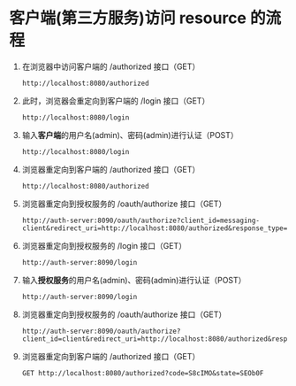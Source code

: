 # 客户端(第三方服务)访问 resource 的流程

1. 在浏览器中访问客户端的 /authorized 接口（GET）
   ```
   http://localhost:8080/authorized
   ```

2. 此时，浏览器会重定向到客户端的 /login 接口（GET）
   ```
   http://localhost:8080/login
   ```

3. 输入**客户端**的用户名(admin)、密码(admin)进行认证（POST）
   ```
   http://localhost:8080/login
   ```

4. 浏览器重定向到客户端的 /authorized 接口（GET）
   ```
   http://localhost:8080/authorized
   ```

5. 浏览器重定向到授权服务的 /oauth/authorize 接口（GET）
   ```
   http://auth-server:8090/oauth/authorize?client_id=messaging-client&redirect_uri=http://localhost:8080/authorized&response_type=code&scope=read%20write&state=lvo5NL
   ```
   
6. 浏览器重定向到授权服务的 /login 接口（GET）
   ```
   http://auth-server:8090/login
   ```

7. 输入**授权服务**的用户名(admin)、密码(admin)进行认证（POST）
   ```
   http://auth-server:8090/login
   ```
   
8. 浏览器重定向到授权服务的 /oauth/authorize 接口（GET）
   ```
   http://auth-server:8090/oauth/authorize?client_id=client&redirect_uri=http://localhost:8080/authorized&response_type=code&scope=read%20write&state=SEOb0F
   ```

9. 浏览器重定向到客户端的 /authorized 接口（GET）
   ```
   GET http://localhost:8080/authorized?code=S8cIMO&state=SEOb0F
   ```
